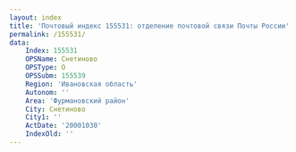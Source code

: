```yaml
---
layout: index
title: 'Почтовый индекс 155531: отделение почтовой связи Почты России'
permalink: /155531/
data:
    Index: 155531
    OPSName: Снетиново
    OPSType: О
    OPSSubm: 155539
    Region: 'Ивановская область'
    Autonom: ''
    Area: 'Фурмановский район'
    City: Снетиново
    City1: ''
    ActDate: '20001030'
    IndexOld: ''
---
```


